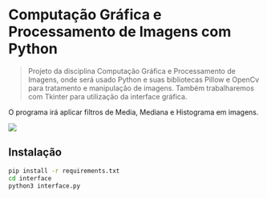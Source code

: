 # Computação Gráfica e Processamento de Imagens com Python
> Projeto da disciplina Computação Gráfica e Processamento de Imagens, onde será usado Python e suas bibliotecas Pillow e OpenCv para tratamento e manipulação de imagens. Também trabalharemos com Tkinter para utilização da interface gráfica.

O programa irá aplicar filtros de Media, Mediana e Histograma em imagens.

![](../prog_compgra.png)

## Instalação

```sh
pip install -r requirements.txt
cd interface
python3 interface.py
```
